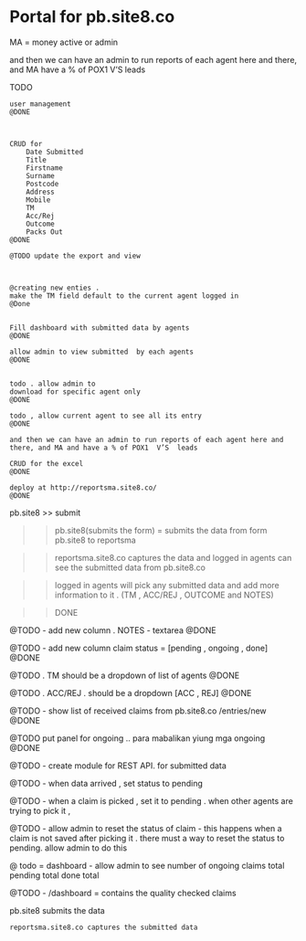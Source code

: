 Portal for pb.site8.co
============================
MA = money active  or  admin 




and then we can have an admin to run reports of each agent here and there, and 
MA  have a % of POX1 V’S leads





TODO

    user management
    @DONE



  	CRUD for 
	  	Date Submitted	
	  	Title	
	  	Firstname	
	  	Surname	
	  	Postcode	
	  	Address	
	  	Mobile	
	  	TM	
	  	Acc/Rej	
	  	Outcome	
	  	Packs Out
  	@DONE
	
	@TODO update the export and view



	@creating new enties . 
	make the TM field default to the current agent logged in 
	@Done


    Fill dashboard with submitted data by agents
    @DONE

    allow admin to view submitted  by each agents
    @DONE


  	todo . allow admin to 
  	download for specific agent only
	@DONE

  	todo , allow current agent to see all its entry
  	@DONE

  	and then we can have an admin to run reports of each agent here and there, and MA and have a % of POX1  V’S  leads

  	CRUD for the excel 
	@DONE  	

	deploy at http://reportsma.site8.co/
	@DONE




pb.site8 >> submit

>> pb.site8(submits the form) = submits the data from form pb.site8 to reportsma
	
>> reportsma.site8.co captures the data and logged in agents can see the submitted data from pb.site8.co

>> logged in agents will pick any submitted data and add more information to it . (TM , ACC/REJ , OUTCOME and NOTES)

>> DONE




@TODO - add new column . NOTES - textarea
@DONE

@TODO - add new column claim status = [pending , ongoing , done]
@DONE


@TODO . TM should be a dropdown of list of agents
@DONE


@TODO . ACC/REJ . should be a dropdown [ACC , REJ]
@DONE


@TODO -  show list of received claims from pb.site8.co
/entries/new
@DONE


@TODO put panel for ongoing .. 
para mabalikan yiung mga ongoing
@DONE



@TODO - create module for REST API. for submitted data

@TODO - when data arrived , set status to pending

@TODO  - when a claim is picked , set it to pending . 
	when other agents are trying to pick it , 

@TODO - allow admin to reset the status of claim
	- this happens when a claim is not saved after picking it . 
	there must a way to reset the status to pending. 
	allow admin to do this

@ todo = dashboard - allow admin to see 
	number of 
		ongoing claims total
		pending total 
		done total

@TODO - /dashboard = contains the quality checked claims




pb.site8
	submits the data

	reportsma.site8.co captures the submitted data

